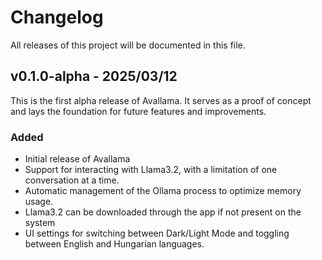 # Changelog

All releases of this project will be documented in this file.

## v0.1.0-alpha - 2025/03/12
This is the first alpha release of Avallama. It serves as a proof of concept and lays the foundation for future features and improvements.

### Added
- Initial release of Avallama
- Support for interacting with Llama3.2, with a limitation of one conversation at a time.
- Automatic management of the Ollama process to optimize memory usage.
- Llama3.2 can be downloaded through the app if not present on the system
- UI settings for switching between Dark/Light Mode and toggling between English and Hungarian languages.